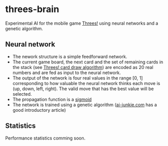 threes-brain
============

Experimental AI for the mobile game [Threes!](http://asherv.com/threes/) using neural networks and a genetic algorithm.

## Neural network ##

* The nework structure is a simple feedforward network.
* The current game board, the next card and the set of remaining cards in the stack (see [Threes! card draw algorithm](http://forums.toucharcade.com/showthread.php?t=218248&page=53)) are encoded as 20 real numbers and are fed as input to the neural network.
* The output of the network is four real values in the range [0, 1] corresponding to how valuable the neural network thinks each move is (up, down, left, right). The valid move that has the best value will be selected.
* The propagation function is a [sigmoid](http://en.wikipedia.org/wiki/Sigmoid_function)
* The network is trained using a genetic algorithm ([ai-junkie.com](http://www.ai-junkie.com/ga/intro/gat1.html) has a good introductory article)

## Statistics ##

Performance statistics comming soon.
